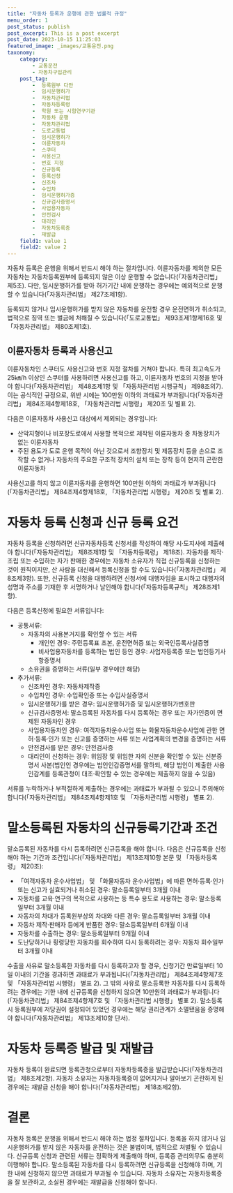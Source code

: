 ```yaml
---
title: "자동차 등록과 운행에 관한 법률적 규정"
menu_order: 1
post_status: publish
post_excerpt: This is a post excerpt
post_date: 2023-10-15 11:25:03
featured_image: _images/교통운전.png
taxonomy:
    category:
        - 교통운전
        - 자동차구입관리
    post_tag:
        -  등록원부 다만
        -  임시운행허가
        -  자동차관리법
        -  자동차등록령
        -  학원 또는 시험연구기관
        -  자동차 운행
        -  자동차관리법
        -  도로교통법
        -  임시운행허가
        -  이륜자동차
        -  스쿠터
        -  사용신고
        -  번호 지정
        -  신규등록
        -  등록신청
        -  신조차
        -  수입차
        -  임시운행허가증
        -  신규검사증명서
        -  사업용자동차
        -  안전검사
        -  대리인
        -  자동차등록증
        -  재발급
    field1: value 1
    field2: value 2
---
```



자동차 등록은 운행을 위해서 반드시 해야 하는 절차입니다. 이륜자동차를 제외한 모든 자동차는 자동차등록원부에 등록되지 않은 이상 운행할 수 없습니다(「자동차관리법」 제5조). 다만, 임시운행허가를 받아 허가기간 내에 운행하는 경우에는 예외적으로 운행할 수 있습니다(「자동차관리법」 제27조제1항). 

등록되지 않거나 임시운행허가를 받지 않은 자동차를 운전할 경우 운전면허가 취소되고, 법적으로 징역 또는 벌금에 처해질 수 있습니다(「도로교통법」 제93조제1항제16호 및 「자동차관리법」 제80조제1호).

## 이륜자동차 등록과 사용신고

이륜자동차인 스쿠터도 사용신고와 번호 지정 절차를 거쳐야 합니다. 특히 최고속도가 25㎞/h 이상인 스쿠터를 사용하려면 사용신고를 하고, 이륜자동차 번호의 지정을 받아야 합니다(「자동차관리법」 제48조제1항 및 「자동차관리법 시행규칙」 제98조의7). 이는 공식적인 규정으로, 위반 시에는 100만원 이하의 과태료가 부과됩니다(「자동차관리법」 제84조제4항제18호, 「자동차관리법 시행령」 제20조 및 별표 2).

다음은 이륜자동차 사용신고 대상에서 제외되는 경우입니다:

- 산악지형이나 비포장도로에서 사용할 목적으로 제작된 이륜자동차 중 차동장치가 없는 이륜자동차
- 주된 용도가 도로 운행 목적이 아닌 것으로서 조향장치 및 제동장치 등을 손으로 조작할 수 없거나 자동차의 주요한 구조적 장치의 설치 또는 장착 등이 현저히 곤란한 이륜자동차

사용신고를 하지 않고 이륜자동차를 운행하면 100만원 이하의 과태료가 부과됩니다(「자동차관리법」 제84조제4항제18호, 「자동차관리법 시행령」 제20조 및 별표 2).

# 자동차 등록 신청과 신규 등록 요건

자동차 등록을 신청하려면 신규자동차등록 신청서를 작성하여 해당 시·도지사에 제출해야 합니다(「자동차관리법」 제8조제1항 및 「자동차등록령」 제18조). 자동차를 제작·조립 또는 수입하는 자가 판매한 경우에는 자동차 소유자가 직접 신규등록을 신청하는 것이 원칙이지만, 산 사람을 대신해서 등록신청을 할 수도 있습니다(「자동차관리법」 제8조제3항). 또한, 신규등록 신청을 대행하려면 신청서에 대행자임을 표시하고 대행자의 성명과 주소를 기재한 후 서명하거나 날인해야 합니다(「자동차등록규칙」 제28조제1항).

다음은 등록신청에 필요한 서류입니다:
- 공통서류:
  - 자동차의 사용본거지를 확인할 수 있는 서류
    - 개인인 경우: 주민등록표 초본, 운전면허증 또는 외국인등록사실증명
    - 비사업용자동차를 등록하는 법인 등인 경우: 사업자등록증 또는 법인등기사항증명서
  - 소유권을 증명하는 서류(일부 경우에만 해당)
- 추가서류:
  - 신조차인 경우: 자동차제작증
  - 수입차인 경우: 수입확인증 또는 수입사실증명서
  - 임시운행허가를 받은 경우: 임시운행허가증 및 임시운행허가번호판
  - 신규검사증명서: 말소등록된 자동차를 다시 등록하는 경우 또는 자가인증이 면제된 자동차인 경우
  - 사업용자동차인 경우: 여객자동차운수사업 또는 화물자동차운수사업에 관한 면허·등록·인가 또는 신고를 증명하는 서류 또는 사업계획의 변경을 증명하는 서류
  - 안전검사를 받은 경우: 안전검사증
  - 대리인이 신청하는 경우: 위임장 및 위임한 자의 신분을 확인할 수 있는 신분증명서 사본(법인인 경우에는 법인인감증명서를 말하되, 해당 법인이 제출한 사용인감계를 등록관청이 대조·확인할 수 있는 경우에는 제출하지 않을 수 있음)

서류를 누락하거나 부적절하게 제출하는 경우에는 과태료가 부과될 수 있으니 주의해야 합니다(「자동차관리법」 제84조제4항제1호 및 「자동차관리법 시행령」 별표 2).

# 말소등록된 자동차의 신규등록기간과 조건

말소등록된 자동차를 다시 등록하려면 신규등록을 해야 합니다. 다음은 신규등록을 신청해야 하는 기간과 조건입니다(「자동차관리법」 제13조제10항 본문 및 「자동차등록령」 제20조):

- 「여객자동차 운수사업법」 및 「화물자동차 운수사업법」에 따른 면허·등록·인가 또는 신고가 실효되거나 취소된 경우: 말소등록일부터 3개월 이내
- 자동차를 교육·연구의 목적으로 사용하는 등 특수 용도로 사용하는 경우: 말소등록일부터 3개월 이내
- 자동차의 차대가 등록원부상의 차대와 다른 경우: 말소등록일부터 3개월 이내
- 자동차 제작·판매자 등에게 반품한 경우: 말소등록일부터 6개월 이내
- 자동차를 수출하는 경우: 말소등록일부터 9개월 이내
- 도난당하거나 횡령당한 자동차를 회수하여 다시 등록하려는 경우: 자동차 회수일부터 3개월 이내

수출을 사유로 말소등록한 자동차를 다시 등록하고자 할 경우, 신청기간 만료일부터 10일 이내의 기간을 경과하면 과태료가 부과됩니다(「자동차관리법」 제84조제4항제7호 및 「자동차관리법 시행령」 별표 2). 그 밖의 사유로 말소등록한 자동차를 다시 등록하려는 경우에는 기한 내에 신규등록을 신청하지 않으면 10만원의 과태료가 부과됩니다(「자동차관리법」 제84조제4항제7호 및 「자동차관리법 시행령」 별표 2). 말소등록 시 등록원부에 저당권이 설정되어 있었던 경우에는 해당 권리관계가 소멸됐음을 증명해야 합니다(「자동차관리법」 제13조제10항 단서).

# 자동차 등록증 발급 및 재발급

자동차 등록이 완료되면 등록관청으로부터 자동차등록증을 발급받습니다(「자동차관리법」 제8조제2항). 자동차 소유자는 자동차등록증이 없어지거나 알아보기 곤란하게 된 경우에는 재발급 신청을 해야 합니다(「자동차관리법」 제18조제2항).

# 결론

자동차 등록은 운행을 위해서 반드시 해야 하는 법정 절차입니다. 등록을 하지 않거나 임시운행허가를 받지 않은 자동차를 운전하는 것은 불법이며, 법적으로 처벌될 수 있습니다. 신규등록 신청과 관련된 서류는 정확하게 제출해야 하며, 등록증 관리의무도 충분히 이행해야 합니다. 말소등록된 자동차를 다시 등록하려면 신규등록을 신청해야 하며, 기한 내에 신청하지 않으면 과태료가 부과될 수 있습니다. 자동차 소유자는 자동차등록증을 잘 보관하고, 소실된 경우에는 재발급을 신청해야 합니다.


